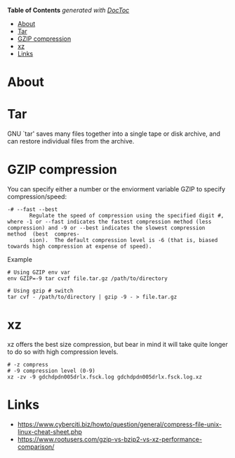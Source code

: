 <!-- START doctoc generated TOC please keep comment here to allow auto update -->
<!-- DON'T EDIT THIS SECTION, INSTEAD RE-RUN doctoc TO UPDATE -->
**Table of Contents**  *generated with [DocToc](https://github.com/thlorenz/doctoc)*

- [About](#about)
- [Tar](#tar)
- [GZIP compression](#gzip-compression)
- [xz](#xz)
- [Links](#links)

<!-- END doctoc generated TOC please keep comment here to allow auto update -->

# About

# Tar

GNU `tar' saves many files together into a single tape or disk archive, and can restore individual files from the archive.

# GZIP compression

You can specify either a number or the enviorment variable GZIP to specify compression/speed:

```
-# --fast --best
       Regulate the speed of compression using the specified digit #, where -1 or --fast indicates the fastest compression method (less compression) and -9 or --best indicates the slowest compression  method  (best  compres‐
       sion).  The default compression level is -6 (that is, biased towards high compression at expense of speed).
```

Example
```
# Using GZIP env var
env GZIP=-9 tar cvzf file.tar.gz /path/to/directory

# Using gzip # switch
tar cvf - /path/to/directory | gzip -9 - > file.tar.gz
```

# xz

xz offers the best size compression, but bear in mind it will take quite longer to do so with high compression levels.

```
# -z compress
# -9 compression level (0-9)
xz -zv -9 gdchdpdn005drlx.fsck.log gdchdpdn005drlx.fsck.log.xz
```

# Links

* https://www.cyberciti.biz/howto/question/general/compress-file-unix-linux-cheat-sheet.php
* https://www.rootusers.com/gzip-vs-bzip2-vs-xz-performance-comparison/
